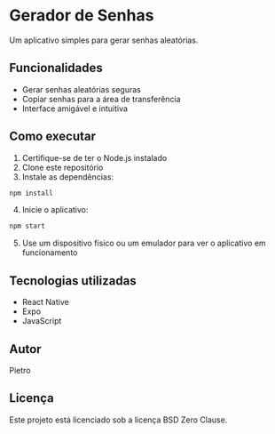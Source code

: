 # Gerador de Senhas

Um aplicativo simples para gerar senhas aleatórias.

## Funcionalidades

- Gerar senhas aleatórias seguras
- Copiar senhas para a área de transferência
- Interface amigável e intuitiva

## Como executar

1. Certifique-se de ter o Node.js instalado
2. Clone este repositório
3. Instale as dependências:

```bash
npm install
```

4. Inicie o aplicativo:

```bash
npm start
```

5. Use um dispositivo físico ou um emulador para ver o aplicativo em funcionamento

## Tecnologias utilizadas

- React Native
- Expo
- JavaScript

## Autor

Pietro

## Licença

Este projeto está licenciado sob a licença BSD Zero Clause. 